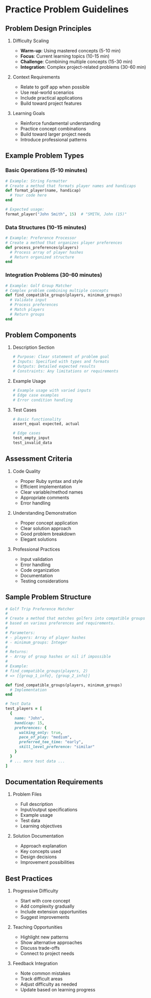# Practice Problem Guidelines

## Problem Design Principles
1. Difficulty Scaling
   - **Warm-up**: Using mastered concepts (5-10 min)
   - **Focus**: Current learning topics (10-15 min)
   - **Challenge**: Combining multiple concepts (15-30 min)
   - **Integration**: Complex project-related problems (30-60 min)

2. Context Requirements
   - Relate to golf app when possible
   - Use real-world scenarios
   - Include practical applications
   - Build toward project features

3. Learning Goals
   - Reinforce fundamental understanding
   - Practice concept combinations
   - Build toward larger project needs
   - Introduce professional patterns

## Example Problem Types

### Basic Operations (5-10 minutes)
```ruby
# Example: String Formatter
# Create a method that formats player names and handicaps
def format_player(name, handicap)
  # Your code here
end

# Expected usage:
format_player("John Smith", 15)  # "SMITH, John (15)"
```

### Data Structures (10-15 minutes)
```ruby
# Example: Preference Processor
# Create a method that organizes player preferences
def process_preferences(players)
  # Process array of player hashes
  # Return organized structure
end
```

### Integration Problems (30-60 minutes)
```ruby
# Example: Golf Group Matcher
# Complex problem combining multiple concepts
def find_compatible_groups(players, minimum_groups)
  # Validate input
  # Process preferences
  # Match players
  # Return groups
end
```

## Problem Components
1. Description Section
   ```ruby
   # Purpose: Clear statement of problem goal
   # Inputs: Specified with types and formats
   # Outputs: Detailed expected results
   # Constraints: Any limitations or requirements
   ```

2. Example Usage
   ```ruby
   # Example usage with varied inputs
   # Edge case examples
   # Error condition handling
   ```

3. Test Cases
   ```ruby
   # Basic functionality
   assert_equal expected, actual
   
   # Edge cases
   test_empty_input
   test_invalid_data
   ```

## Assessment Criteria
1. Code Quality
   - Proper Ruby syntax and style
   - Efficient implementation
   - Clear variable/method names
   - Appropriate comments
   - Error handling

2. Understanding Demonstration
   - Proper concept application
   - Clear solution approach
   - Good problem breakdown
   - Elegant solutions

3. Professional Practices
   - Input validation
   - Error handling
   - Code organization
   - Documentation
   - Testing considerations

## Sample Problem Structure
```ruby
# Golf Trip Preference Matcher
# 
# Create a method that matches golfers into compatible groups
# based on various preferences and requirements.
#
# Parameters:
# - players: Array of player hashes
# - minimum_groups: Integer
#
# Returns:
# - Array of group hashes or nil if impossible
#
# Example:
# find_compatible_groups(players, 2)
# => [{group_1_info}, {group_2_info}]

def find_compatible_groups(players, minimum_groups)
  # Implementation
end

# Test Data
test_players = [
  {
    name: "John",
    handicap: 15,
    preferences: {
      walking_only: true,
      pace_of_play: "medium",
      preferred_tee_time: "early",
      skill_level_preference: "similar"
    }
  }
  # ... more test data ...
]
```

## Documentation Requirements
1. Problem Files
   - Full description
   - Input/output specifications
   - Example usage
   - Test data
   - Learning objectives

2. Solution Documentation
   - Approach explanation
   - Key concepts used
   - Design decisions
   - Improvement possibilities

## Best Practices
1. Progressive Difficulty
   - Start with core concept
   - Add complexity gradually
   - Include extension opportunities
   - Suggest improvements

2. Teaching Opportunities
   - Highlight new patterns
   - Show alternative approaches
   - Discuss trade-offs
   - Connect to project needs

3. Feedback Integration
   - Note common mistakes
   - Track difficult areas
   - Adjust difficulty as needed
   - Update based on learning progress